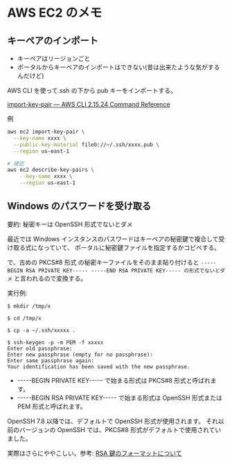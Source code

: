 # AWS EC2 のメモ

## キーペアのインポート

- キーペアはリージョンごと
- ポータルからキーペアのインポートはできない(昔は出来たような気がするんだけど)

AWS CLI を使って.ssh の下から pub キーをインポートする。

[import-key-pair — AWS CLI 2.15.24 Command Reference](https://awscli.amazonaws.com/v2/documentation/api/latest/reference/ec2/import-key-pair.html)

例

```bash
aws ec2 import-key-pair \
  --key-name xxxx \
  --public-key-material fileb://~/.ssh/xxxx.pub \
  --region us-east-1

# 確認
aws ec2 describe-key-pairs \
    --key-name xxxx \
    --region us-east-1
```

## Windows のパスワードを受け取る

要約: 秘密キーは OpenSSH 形式でないとダメ

最近では Windows インスタンスのパスワードはキーペアの秘密鍵で複合して受け取る式になっていて、
ポータルに秘密鍵ファイルを指定するかコピペする。

で、古めの PKCS#8 形式 の秘密キーファイルをそのまま貼り付けると
`-----BEGIN RSA PRIVATE KEY----- -----END RSA PRIVATE KEY----- の形式でないとダメ`
と言われるので変換する。

実行例:

```terminal
$ mkdir /tmp/x

$ cd /tmp/x

$ cp -a ~/.ssh/xxxxx .

$ ssh-keygen -p -m PEM -f xxxxx
Enter old passphrase:
Enter new passphrase (empty for no passphrase):
Enter same passphrase again:
Your identification has been saved with the new passphrase.
```

- -----BEGIN PRIVATE KEY----- で始まる形式は PKCS#8 形式と呼ばれます。
- -----BEGIN RSA PRIVATE KEY----- で始まる形式は OpenSSH 形式または PEM 形式と呼ばれます。

OpenSSH 7.8 以降では、デフォルトで OpenSSH 形式が使用されます。
それ以前のバージョンの OpenSSH では、PKCS#8 形式がデフォルトで使用されていました。

実際はさらにややこしい。参考: [RSA 鍵のフォーマットについて](https://zenn.dev/htlsne/articles/rsa-key-format)

